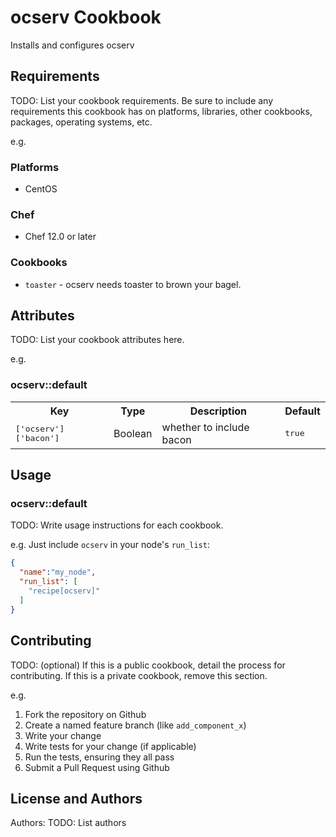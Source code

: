 # ocserv Cookbook

Installs and configures ocserv

## Requirements

TODO: List your cookbook requirements. Be sure to include any requirements this cookbook has on platforms, libraries, other cookbooks, packages, operating systems, etc.

e.g.
### Platforms

- CentOS

### Chef

- Chef 12.0 or later

### Cookbooks

- `toaster` - ocserv needs toaster to brown your bagel.

## Attributes

TODO: List your cookbook attributes here.

e.g.
### ocserv::default

<table>
  <tr>
    <th>Key</th>
    <th>Type</th>
    <th>Description</th>
    <th>Default</th>
  </tr>
  <tr>
    <td><tt>['ocserv']['bacon']</tt></td>
    <td>Boolean</td>
    <td>whether to include bacon</td>
    <td><tt>true</tt></td>
  </tr>
</table>

## Usage

### ocserv::default

TODO: Write usage instructions for each cookbook.

e.g.
Just include `ocserv` in your node's `run_list`:

```json
{
  "name":"my_node",
  "run_list": [
    "recipe[ocserv]"
  ]
}
```

## Contributing

TODO: (optional) If this is a public cookbook, detail the process for contributing. If this is a private cookbook, remove this section.

e.g.
1. Fork the repository on Github
2. Create a named feature branch (like `add_component_x`)
3. Write your change
4. Write tests for your change (if applicable)
5. Run the tests, ensuring they all pass
6. Submit a Pull Request using Github

## License and Authors

Authors: TODO: List authors

